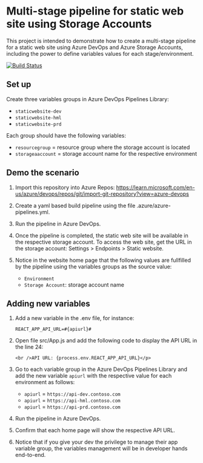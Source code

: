 # Multi-stage pipeline for static web site using Storage Accounts

This project is intended to demonstrate how to create a multi-stage pipeline for a static web site using Azure DevOps and Azure Storage Accounts, including the power to define variables values for each stage/environment.

[![Build Status](https://dev.azure.com/contoso-hq/Static%20Web%20Site/_apis/build/status%2FStatic%20Web%20Site?branchName=main)](https://dev.azure.com/contoso-hq/Static%20Web%20Site/_build/latest?definitionId=15&branchName=main)

## Set up

Create three variables groups in Azure DevOps Pipelines Library:

- `staticwebsite-dev`
- `staticwebsite-hml`
- `staticwebsite-prd`

Each group should have the following variables:

- `resourcegroup` = resource group where the storage account is located
- `storageaaccount` = storage account name for the respective environment


## Demo the scenario

1. Import this repository into Azure Repos: https://learn.microsoft.com/en-us/azure/devops/repos/git/import-git-repository?view=azure-devops

2.  Create a yaml based build pipeline using the file .azure/azure-pipelines.yml.

3. Run the pipeline in Azure DevOps.

4. Once the pipeline is completed, the static web site will be available in the respective storage account. To access the web site, get the URL in the storage account: Settings > Endpoints > Static website.

5. Notice in the website home page that the following values are fullfilled by the pipeline using the variables groups as the source value:

    - `Environment`
    - `Storage Account`: storage account name

## Adding new variables

1. Add a new variable in the .env file, for instance:
    
    `REACT_APP_API_URL=#{apiurl}#`

2. Open file src/App.js and add the following code to display the API URL in the line 24:

    ```
    <br />API URL: {process.env.REACT_APP_API_URL}</p>
    ```

3. Go to each variable group in the Azure DevOps Pipelines Library and add the new  variable `apiurl` with the respective value for each environment as follows:

    - `apiurl` = `https://api-dev.contoso.com`
    - `apiurl` = `https://api-hml.contoso.com`
    - `apiurl` =  `https://api-prd.contoso.com`

8. Run the pipeline in Azure DevOps.

9. Confirm that each home page will show the respective API URL.

10. Notice that if you give your dev the privilege to manage their app variable group, the variables management will be in developer hands end-to-end.
